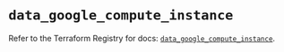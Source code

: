 # `data_google_compute_instance`

Refer to the Terraform Registry for docs: [`data_google_compute_instance`](https://registry.terraform.io/providers/hashicorp/google/6.41.0/docs/data-sources/compute_instance).
